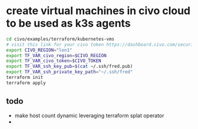# create virtual machines in civo cloud to be used as k3s agents

```sh
cd civo/examples/terraform/kubernetes-vms
# visit this link for your civo token https://dashboard.civo.com/security
export CIVO_REGION="lon1"
export TF_VAR_civo_region=$CIVO_REGION
export TF_VAR_civo_token=$CIVO_TOKEN
export TF_VAR_ssh_key_pub=$(cat ~/.ssh/fred.pub)
export TF_VAR_ssh_private_key_path="~/.ssh/fred"
terraform init
terraform apply
```

## todo 
- make host count dynamic leveraging terraform splat operator
- 